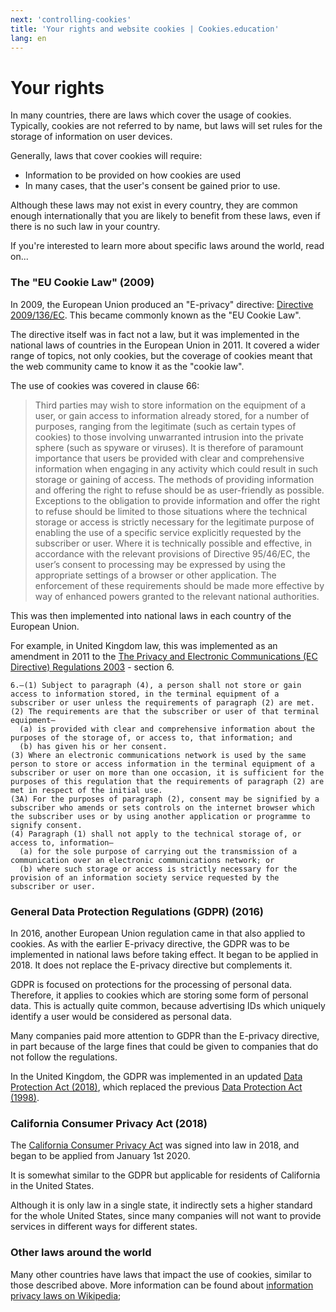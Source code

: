 ```yaml
---
next: 'controlling-cookies'
title: 'Your rights and website cookies | Cookies.education'
lang: en
---
```


# Your rights

In many countries, there are laws which cover the usage of cookies. Typically, cookies are not referred to by name, but laws will set rules for the storage of information on user devices.

Generally, laws that cover cookies will require:

 - Information to be provided on how cookies are used
 - In many cases, that the user's consent be gained prior to use.
 
Although these laws may not exist in every country, they are common enough internationally that you are likely to benefit from these laws, even if there is no such law in your country.

If you're interested to learn more about specific laws around the world, read on...

### The "EU Cookie Law" (2009)

In 2009, the European Union produced an "E-privacy" directive: [Directive 2009/136/EC](https://edps.europa.eu/node/3082). This became commonly known as the "EU Cookie Law". 

The directive itself was in fact not a law, but it was implemented in the national laws of countries in the European Union in 2011. It covered a wider range of topics, not only cookies, but the coverage of cookies meant that the web community came to know it as the "cookie law".

The use of cookies was covered in clause 66:

> Third parties may wish to store information on the equipment of a user, or gain access  to information already stored, for a number of purposes, ranging from the legitimate (such as certain types of cookies) to those involving unwarranted intrusion into the private sphere (such as spy­ware or viruses). It is therefore of paramount importance that users be provided with clear and comprehensive information when engaging in any activity which could result in such storage or gaining of access. The methods of providing information and offering the right to refuse should be as user-friendly as possible. Exceptions to the obligation to provide information and offer the right to refuse should be limited to those situations where the technical storage or access is strictly necessary for the legitimate purpose of enabling the use of a specific service explicitly requested by the subscriber or user. Where it is technically possible and effective, in accordance with the relevant provisions of Directive 95/46/EC, the user’s consent to processing may be expressed by using the appropriate settings of a browser or other application. The enforcement of these requirements should be made more effective by way of enhanced powers granted to the relevant national authorities.

This was then implemented into national laws in each country of the European Union. 

For example, in United Kingdom law, this was implemented as an amendment in 2011 to the [The Privacy and Electronic Communications (EC Directive) Regulations 2003](http://www.legislation.gov.uk/uksi/2003/2426) - section 6. 

    6.—(1) Subject to paragraph (4), a person shall not store or gain access to information stored, in the terminal equipment of a subscriber or user unless the requirements of paragraph (2) are met.
    (2) The requirements are that the subscriber or user of that terminal equipment—
      (a) is provided with clear and comprehensive information about the purposes of the storage of, or access to, that information; and
      (b) has given his or her consent.
    (3) Where an electronic communications network is used by the same person to store or access information in the terminal equipment of a subscriber or user on more than one occasion, it is sufficient for the purposes of this regulation that the requirements of paragraph (2) are met in respect of the initial use.
    (3A) For the purposes of paragraph (2), consent may be signified by a subscriber who amends or sets controls on the internet browser which the subscriber uses or by using another application or programme to signify consent.
    (4) Paragraph (1) shall not apply to the technical storage of, or access to, information—
      (a) for the sole purpose of carrying out the transmission of a communication over an electronic communications network; or
      (b) where such storage or access is strictly necessary for the provision of an information society service requested by the subscriber or user.

### General Data Protection Regulations (GDPR) (2016)

In 2016, another European Union regulation came in that also applied to cookies. As with the earlier E-privacy directive, the GDPR was to be implemented in national laws before taking effect. It began to be applied in 2018. It does not replace the E-privacy directive but complements it.

GDPR is focused on protections for the processing of personal data. Therefore, it applies to cookies which are storing some form of personal data. This is actually quite common, because advertising IDs which uniquely identify a user would be considered as personal data.

Many companies paid more attention to GDPR than the E-privacy directive, in part because of the large fines that could be given to companies that do not follow the regulations.

In the United Kingdom, the GDPR was implemented in an updated [Data Protection Act (2018)](https://www.gov.uk/government/collections/data-protection-act-2018), which replaced the previous [Data Protection Act (1998)](https://en.wikipedia.org/wiki/Data_Protection_Act_1998).

### California Consumer Privacy Act (2018)

The [California Consumer Privacy Act](https://en.wikipedia.org/wiki/California_Consumer_Privacy_Act) was signed into law in 2018, and began to be applied from January 1st 2020.

It is somewhat similar to the GDPR but applicable for residents of California in the United States.

Although it is only law in a single state, it indirectly sets a higher standard for the whole United States, since many companies will not want to provide services in different ways for different states.

### Other laws around the world

Many other countries have laws that impact the use of cookies, similar to those described above. More information can be found about [information privacy laws on Wikipedia](https://en.wikipedia.org/wiki/Information_privacy_law);
